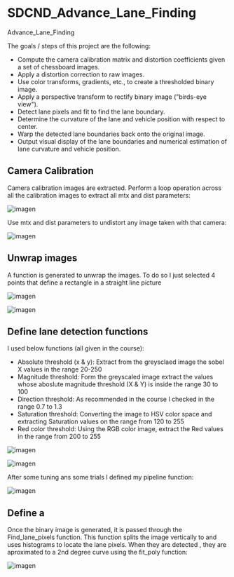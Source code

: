 # SDCND_Advance_Lane_Finding
Advance_Lane_Finding

The goals / steps of this project are the following:

* Compute the camera calibration matrix and distortion coefficients given a set of chessboard images.
* Apply a distortion correction to raw images.
* Use color transforms, gradients, etc., to create a thresholded binary image.
* Apply a perspective transform to rectify binary image ("birds-eye view").
* Detect lane pixels and fit to find the lane boundary.
* Determine the curvature of the lane and vehicle position with respect to center.
* Warp the detected lane boundaries back onto the original image.
* Output visual display of the lane boundaries and numerical estimation of lane curvature and vehicle position.

## Camera Calibration

Camera calibration images are extracted. 
Perform a loop operation across all the calibration images to extract all mtx and dist parameters:

![imagen](https://user-images.githubusercontent.com/41348711/46917754-bb72b380-cfca-11e8-99f0-86c789885039.png)

Use mtx and dist parameters to undistort any image taken with that camera:

![imagen](https://user-images.githubusercontent.com/41348711/46917671-e14b8880-cfc9-11e8-9299-165012fee99e.png)


## Unwrap images

A function is generated to unwrap the images. To do so I just selected 4 points that define a rectangle in a straight line picture

![imagen](https://user-images.githubusercontent.com/41348711/46917783-08568a00-cfcb-11e8-907a-1fca755bfb69.png)

![imagen](https://user-images.githubusercontent.com/41348711/46917728-69ca2900-cfca-11e8-9a51-258d33244f74.png)

## Define lane detection functions

I used below functions (all given in the course):

* Absolute threshold (x & y): Extract from the greysclaed image the sobel X values in the range 20-250
* Magnitude threshold: Form the greyscaled image extract the values whose aboslute magnitude threshold (X & Y) is inside the range 30 to 100
* Direction threshold: As recommended in the course I checked in the range 0.7 to 1.3
* Saturation threshold: Converting the image to HSV color space and extracting Saturation values on the range from 120 to 255
* Red color threshold: Using the RGB color image, extract the Red values in the range from 200 to 255

![imagen](https://user-images.githubusercontent.com/41348711/46918965-a56bef80-cfd8-11e8-8f1a-476af966436a.png)

![imagen](https://user-images.githubusercontent.com/41348711/46918987-cd5b5300-cfd8-11e8-9436-57254896fef1.png)

After some tuning ans some trials I defined my pipeline function: 

![imagen](https://user-images.githubusercontent.com/41348711/46919002-17443900-cfd9-11e8-82c5-0a34f66d0802.png)

## Define a 

Once the binary image is generated, it is passed through the Find_lane_pixels function. This function splits the image vertically to and uses histograms to locate the lane pixels. When they are detected , they are aproximated to a 2nd degree curve using the fit_poly function:

![imagen](https://user-images.githubusercontent.com/41348711/46919104-8cfcd480-cfda-11e8-8e12-a00edeae6c58.png)






